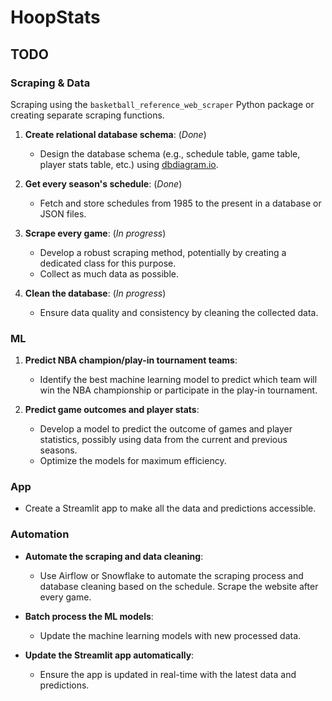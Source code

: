 # HoopStats

## TODO

### Scraping & Data

Scraping using the `basketball_reference_web_scraper` Python package or creating separate scraping functions.

1. **Create relational database schema**: (*Done*)
   - Design the database schema (e.g., schedule table, game table, player stats table, etc.) using [dbdiagram.io](https://dbdiagram.io/).
   
2. **Get every season's schedule**: (*Done*)
   - Fetch and store schedules from 1985 to the present in a database or JSON files.
   
3. **Scrape every game**: (*In progress*)
   - Develop a robust scraping method, potentially by creating a dedicated class for this purpose.
   - Collect as much data as possible.

4. **Clean the database**: (*In progress*)
   - Ensure data quality and consistency by cleaning the collected data.

### ML

1. **Predict NBA champion/play-in tournament teams**:
   - Identify the best machine learning model to predict which team will win the NBA championship or participate in the play-in tournament.

2. **Predict game outcomes and player stats**:
   - Develop a model to predict the outcome of games and player statistics, possibly using data from the current and previous seasons.
   - Optimize the models for maximum efficiency.

### App

- Create a Streamlit app to make all the data and predictions accessible.

### Automation

- **Automate the scraping and data cleaning**:
  - Use Airflow or Snowflake to automate the scraping process and database cleaning based on the schedule. Scrape the website after every game.
  
- **Batch process the ML models**:
  - Update the machine learning models with new processed data.
  
- **Update the Streamlit app automatically**:
  - Ensure the app is updated in real-time with the latest data and predictions.
